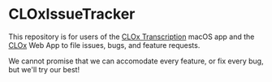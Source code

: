 # CLOxIssueTracker

This repository is for users of the [CLOx Transcription](https://apps.apple.com/us/app/clox-transcription/id1523222131?mt=12) macOS app and the [CLOx](https://clox.ling.washington.edu/) Web App to file issues, bugs, and feature requests.

We cannot promise that we can accomodate every feature, or fix every bug, but we'll try our best!
